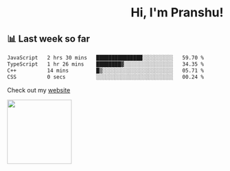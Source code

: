 <div align="right" >
   
   <H1>Hi, I'm Pranshu!</H1>

</div>

## 📊 Last week so far
<!--START_SECTION:waka-->

```txt
JavaScript   2 hrs 30 mins   ███████████████░░░░░░░░░░   59.70 %
TypeScript   1 hr 26 mins    ████████▓░░░░░░░░░░░░░░░░   34.35 %
C++          14 mins         █▒░░░░░░░░░░░░░░░░░░░░░░░   05.71 %
CSS          0 secs          ░░░░░░░░░░░░░░░░░░░░░░░░░   00.24 %
```

<!--END_SECTION:waka-->

Check out my [website](https://pranshu05.vercel.app)

<img align="left" width="150" src="https://user-images.githubusercontent.com/70943732/209951571-93b7afe5-f523-4683-b725-5d94b287e94e.png">

